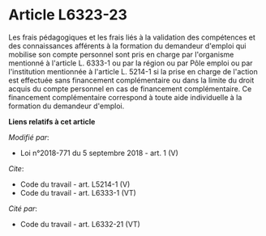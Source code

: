 # Article L6323-23

Les frais pédagogiques et les frais liés à la validation des compétences et des connaissances afférents à la formation du
demandeur d'emploi qui mobilise son compte personnel sont pris en charge par l'organisme mentionné à l'article L. 6333-1 ou
par la région ou par Pôle emploi ou par l'institution mentionnée à l'article L. 5214-1 si la prise en charge de l'action est
effectuée sans financement complémentaire ou dans la limite du droit acquis du compte personnel en cas de financement
complémentaire. Ce financement complémentaire correspond à toute aide individuelle à la formation du demandeur d'emploi.

**Liens relatifs à cet article**

_Modifié par_:

  - Loi n°2018-771 du 5 septembre 2018 - art. 1 (V)

_Cite_:

  - Code du travail - art. L5214-1 (V)
  - Code du travail - art. L6333-1 (VT)

_Cité par_:

  - Code du travail - art. L6332-21 (VT)
